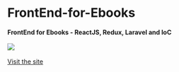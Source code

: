 # FrontEnd-for-Ebooks
<b>FrontEnd for Ebooks - ReactJS, Redux, Laravel and IoC</b>
<br><br>
<img src="http://ebooks.tsog.info/images/index.jpg">
<br><br>
<a href="http://ebooks.tsog.info/">Visit the site</a>

